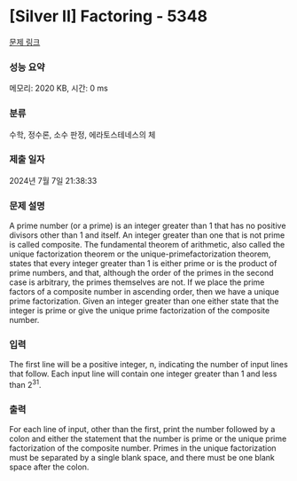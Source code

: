 # [Silver II] Factoring - 5348 

[문제 링크](https://www.acmicpc.net/problem/5348) 

### 성능 요약

메모리: 2020 KB, 시간: 0 ms

### 분류

수학, 정수론, 소수 판정, 에라토스테네스의 체

### 제출 일자

2024년 7월 7일 21:38:33

### 문제 설명

<p>A prime number (or a prime) is an integer greater than 1 that has no positive divisors other than 1 and itself. An integer greater than one that is not prime is called composite. The fundamental theorem of arithmetic, also called the unique factorization theorem or the unique-primefactorization theorem, states that every integer greater than 1 is either prime or is the product of prime numbers, and that, although the order of the primes in the second case is arbitrary, the primes themselves are not. If we place the prime factors of a composite number in ascending order, then we have a unique prime factorization. Given an integer greater than one either state that the integer is prime or give the unique prime factorization of the composite number.</p>

### 입력 

 <p>The first line will be a positive integer, n, indicating the number of input lines that follow. Each input line will contain one integer greater than 1 and less than 2<sup>31</sup>.</p>

### 출력 

 <p>For each line of input, other than the first, print the number followed by a colon and either the statement that the number is prime or the unique prime factorization of the composite number. Primes in the unique factorization must be separated by a single blank space, and there must be one blank space after the colon.</p>

